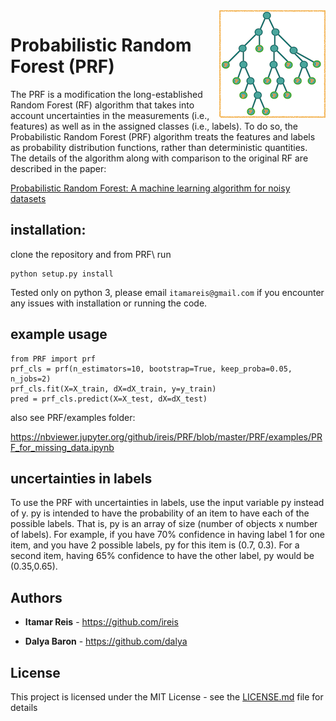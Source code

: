 <img src="icon.png" align="right" />


# Probabilistic Random Forest (PRF)

The PRF is a modification the long-established Random Forest (RF) algorithm that takes into account uncertainties in the measurements (i.e., features) as well as in the assigned classes (i.e., labels). To do so, the Probabilistic Random Forest (PRF) algorithm treats the features and labels as probability distribution functions, rather than deterministic quantities. The details of the algorithm along with comparison to the original RF are described in the paper:

[Probabilistic Random Forest: A machine learning algorithm for noisy datasets](https://arxiv.org/abs/1811.05994v1)


## installation:

clone the repository and from PRF\ run
```
python setup.py install
```

Tested only on python 3, please email ```itamareis@gmail.com``` if you encounter any issues with installation or running the code.



## example usage   
```
from PRF import prf
prf_cls = prf(n_estimators=10, bootstrap=True, keep_proba=0.05, n_jobs=2)
prf_cls.fit(X=X_train, dX=dX_train, y=y_train)
pred = prf_cls.predict(X=X_test, dX=dX_test)
```

also see PRF/examples folder:

https://nbviewer.jupyter.org/github/ireis/PRF/blob/master/PRF/examples/PRF_for_missing_data.ipynb

## uncertainties in labels
To use the PRF with uncertainties in labels, use the input variable py instead of y.
py is intended to have the probability of an item to have each of the possible labels.
That is, py is an array of size (number of objects x number of labels).
For example, if you have 70% confidence in having label 1 for one item, and you have 2 possible labels, py for this item is (0.7, 0.3).
For a second item, having 65% confidence to have the other label, py would be (0.35,0.65).

## Authors

* **Itamar Reis** - https://github.com/ireis

* **Dalya Baron** - https://github.com/dalya

## License

This project is licensed under the MIT License - see the [LICENSE.md](LICENSE.md) file for details
